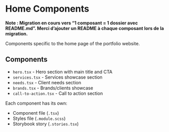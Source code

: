 # Home Components

**Note : Migration en cours vers “1 composant = 1 dossier avec README.md”. Merci d’ajouter un README à chaque composant lors de la migration.**

Components specific to the home page of the portfolio website.

## Components

- `hero.tsx` - Hero section with main title and CTA
- `services.tsx` - Services showcase section
- `needs.tsx` - Client needs section
- `brands.tsx` - Brands/clients showcase
- `call-to-action.tsx` - Call to action section

Each component has its own:

- Component file (`.tsx`)
- Styles file (`.module.scss`)
- Storybook story (`.stories.tsx`)
